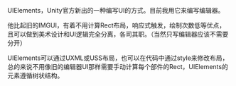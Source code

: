 UIElements，Unity官方新出的一种编写UI的方式。目前我用它来编写编辑器。

他比起旧的IMGUI，有着不用计算Rect布局，响应式触发，绘制次数低等优点，且可以做到美术设计和UI逻辑完全分离，各司其职。（当然只写编辑器应该不需要分开）

UIElements可以通过UXML或USS布局，也可以在代码中通过style来修改布局，总的来说不用像旧的编辑器UI那样需要手动计算每个部件的Rect，UIElements的元素遵循树状结构。

